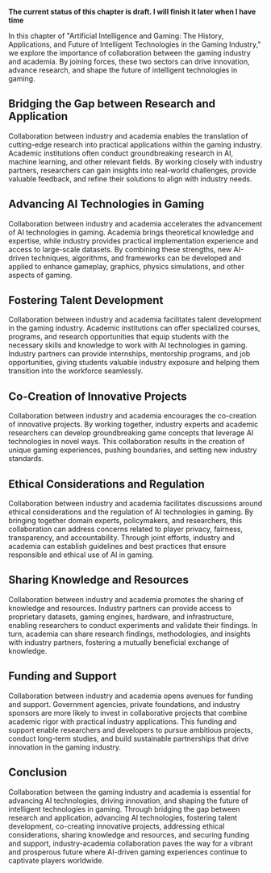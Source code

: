 **The current status of this chapter is draft. I will finish it later when I have time**

In this chapter of "Artificial Intelligence and Gaming: The History, Applications, and Future of Intelligent Technologies in the Gaming Industry," we explore the importance of collaboration between the gaming industry and academia. By joining forces, these two sectors can drive innovation, advance research, and shape the future of intelligent technologies in gaming.

Bridging the Gap between Research and Application
-------------------------------------------------

Collaboration between industry and academia enables the translation of cutting-edge research into practical applications within the gaming industry. Academic institutions often conduct groundbreaking research in AI, machine learning, and other relevant fields. By working closely with industry partners, researchers can gain insights into real-world challenges, provide valuable feedback, and refine their solutions to align with industry needs.

Advancing AI Technologies in Gaming
-----------------------------------

Collaboration between industry and academia accelerates the advancement of AI technologies in gaming. Academia brings theoretical knowledge and expertise, while industry provides practical implementation experience and access to large-scale datasets. By combining these strengths, new AI-driven techniques, algorithms, and frameworks can be developed and applied to enhance gameplay, graphics, physics simulations, and other aspects of gaming.

Fostering Talent Development
----------------------------

Collaboration between industry and academia facilitates talent development in the gaming industry. Academic institutions can offer specialized courses, programs, and research opportunities that equip students with the necessary skills and knowledge to work with AI technologies in gaming. Industry partners can provide internships, mentorship programs, and job opportunities, giving students valuable industry exposure and helping them transition into the workforce seamlessly.

Co-Creation of Innovative Projects
----------------------------------

Collaboration between industry and academia encourages the co-creation of innovative projects. By working together, industry experts and academic researchers can develop groundbreaking game concepts that leverage AI technologies in novel ways. This collaboration results in the creation of unique gaming experiences, pushing boundaries, and setting new industry standards.

Ethical Considerations and Regulation
-------------------------------------

Collaboration between industry and academia facilitates discussions around ethical considerations and the regulation of AI technologies in gaming. By bringing together domain experts, policymakers, and researchers, this collaboration can address concerns related to player privacy, fairness, transparency, and accountability. Through joint efforts, industry and academia can establish guidelines and best practices that ensure responsible and ethical use of AI in gaming.

Sharing Knowledge and Resources
-------------------------------

Collaboration between industry and academia promotes the sharing of knowledge and resources. Industry partners can provide access to proprietary datasets, gaming engines, hardware, and infrastructure, enabling researchers to conduct experiments and validate their findings. In turn, academia can share research findings, methodologies, and insights with industry partners, fostering a mutually beneficial exchange of knowledge.

Funding and Support
-------------------

Collaboration between industry and academia opens avenues for funding and support. Government agencies, private foundations, and industry sponsors are more likely to invest in collaborative projects that combine academic rigor with practical industry applications. This funding and support enable researchers and developers to pursue ambitious projects, conduct long-term studies, and build sustainable partnerships that drive innovation in the gaming industry.

Conclusion
----------

Collaboration between the gaming industry and academia is essential for advancing AI technologies, driving innovation, and shaping the future of intelligent technologies in gaming. Through bridging the gap between research and application, advancing AI technologies, fostering talent development, co-creating innovative projects, addressing ethical considerations, sharing knowledge and resources, and securing funding and support, industry-academia collaboration paves the way for a vibrant and prosperous future where AI-driven gaming experiences continue to captivate players worldwide.
